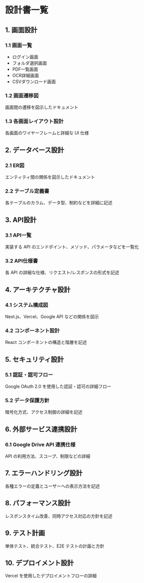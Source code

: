 # 設計書一覧

## 1. 画面設計
### 1.1 画面一覧
- ログイン画面
- フォルダ選択画面
- PDF一覧画面
- OCR詳細画面
- CSVダウンロード画面

### 1.2 画面遷移図
画面間の遷移を図示したドキュメント

### 1.3 各画面レイアウト設計
各画面のワイヤーフレームと詳細な UI 仕様

## 2. データベース設計
### 2.1 ER図
エンティティ間の関係を図示したドキュメント

### 2.2 テーブル定義書
各テーブルのカラム、データ型、制約などを詳細に記述

## 3. API設計
### 3.1 API一覧
実装する API のエンドポイント、メソッド、パラメータなどを一覧化

### 3.2 API仕様書
各 API の詳細な仕様、リクエスト/レスポンスの形式を記述

## 4. アーキテクチャ設計
### 4.1 システム構成図
Next.js、Vercel、Google API などの関係を図示

### 4.2 コンポーネント設計
React コンポーネントの構造と階層を記述

## 5. セキュリティ設計
### 5.1 認証・認可フロー
Google OAuth 2.0 を使用した認証・認可の詳細フロー

### 5.2 データ保護方針
暗号化方式、アクセス制御の詳細を記述

## 6. 外部サービス連携設計
### 6.1 Google Drive API 連携仕様
API の利用方法、スコープ、制限などの詳細

## 7. エラーハンドリング設計
各種エラーの定義とユーザーへの表示方法を記述

## 8. パフォーマンス設計
レスポンスタイム改善、同時アクセス対応の方針を記述

## 9. テスト計画
単体テスト、統合テスト、E2E テストの計画と方針

## 10. デプロイメント設計
Vercel を使用したデプロイメントフローの詳細
